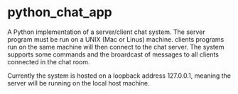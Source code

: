 # python_chat_app

A Python implementation of a server/client chat system.
 The server program must be run on a UNIX (Mac or Linus) machine.
 clients programs run on the same machine will then connect to the 
 chat server. The system supports some commands and the broardcast 
 of messages to all clients connected in the chat room.

Currently the system is hosted on a loopback address 127.0.0.1,
 meaning the server will be running on the local host machine.	
